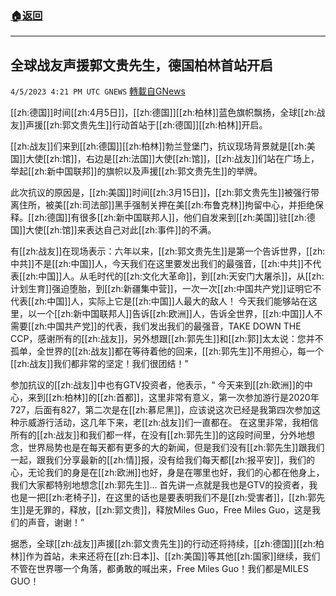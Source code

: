 ###  [:house:返回](README.md)
---


## 全球战友声援郭文贵先生，德国柏林首站开启
`4/5/2023 4:21 PM UTC GNEWS` [轉載自GNews](https://gnews.org/articles/1073642)


[[zh:德国]]时间[[zh:4月5日]]，[[zh:德国]][[zh:柏林]]蓝色旗帜飘扬，全球[[zh:战友]]声援[[zh:郭文贵先生]]行动首站于[[zh:德国]][[zh:柏林]]开启。

[[zh:战友]]们来到[[zh:德国]][[zh:柏林]]勃兰登堡门，抗议现场背景就是[[zh:美国]]大使[[zh:馆]]，右边是[[zh:法国]]大使[[zh:馆]]，[[zh:战友]]们站在广场上，举起[[zh:新中国联邦]]的旗帜以及声援[[zh:郭文贵先生]]的举牌。

此次抗议的原因是，[[zh:美国]]时间[[zh:3月15日]]，[[zh:郭文贵先生]]被强行带离住所，被美[[zh:司法部]]黑手强制关押在美[[zh:布鲁克林]]拘留中心，并拒绝保释。[[zh:德国]]有很多[[zh:新中国联邦人]]，他们自发来到[[zh:美国]]驻[[zh:德国]]大使[[zh:馆]]来表达自己对此[[zh:事件]]的不满。

有[[zh:战友]]在现场表示：六年以来，[[zh:郭文贵先生]]是第一个告诉世界，[[zh:中共]]不是[[zh:中国]]人，今天我们在这里要发出我们的最强音，[[zh:中共]]不代表[[zh:中国]]人。从毛时代的[[zh:文化大革命]]，到[[zh:天安门大屠杀]]，从[[zh:计划生育]]强迫堕胎，到[[zh:新疆集中营]]，一次一次[[zh:中国共产党]]证明它不代表[[zh:中国]]人，实际上它是[[zh:中国]]人最大的敌人！ 今天我们能够站在这里，以一个[[zh:新中国联邦人]]告诉[[zh:欧洲]]人，告诉全世界，[[zh:中国]]人不需要[[zh:中国共产党]]的代表，我们发出我们的最强音，TAKE DOWN THE CCP，感谢所有的[[zh:战友]]，另外想跟[[zh:郭先生]]和[[zh:郭]]太太说：您并不孤单，全世界的[[zh:战友]]都在等待着他的回来，[[zh:郭先生]]不用担心，每一个[[zh:战友]]我们都非常的坚定！我们很团结！”

参加抗议的[[zh:战友]]中也有GTV投资者，他表示，“ 今天来到[[zh:欧洲]]的中心，来到[[zh:柏林]]的[[zh:首都]]，这里非常有意义，第一次参加游行是2020年727，后面有827，第二次是在[[zh:慕尼黑]]，应该说这次已经是我第四次参加这种示威游行活动，这几年下来，老[[zh:战友]]们一直都在。 在这里非常，我相信所有的[[zh:战友]]和我们都一样，在没有[[zh:郭先生]]的这段时间里，分外地想念，世界局势也是在每天都有更多的大的新闻，但是我们没有[[zh:郭先生]]跟我们一起，跟我们分享最新的[[zh:情]]报，没有给我们每天都[[zh:报平安]]，我们的心，无论我们的身是在[[zh:欧洲]]也好，身是在哪里也好，我们的心都在他身上，我们大家都特别地想念[[zh:郭先生]]... 首先讲一点就是我也是GTV的投资者，我也是一把[[zh:老椅子]]，在这里的话也是要表明我们不是[[zh:受害者]]，[[zh:郭先生]]是无罪的，释放，[[zh:郭文贵]]，释放Miles Guo，Free Miles Guo，这是我们的声音，谢谢！”

据悉，全球[[zh:战友]]声援[[zh:郭文贵先生]]的行动还将持续，[[zh:德国]][[zh:柏林]]作为首站，未来还将在[[zh:日本]]、[[zh:美国]]等其他[[zh:国家]]继续，我们不管在世界哪一个角落，都勇敢的喊出来，Free Miles Guo！我们都是MILES GUO！

